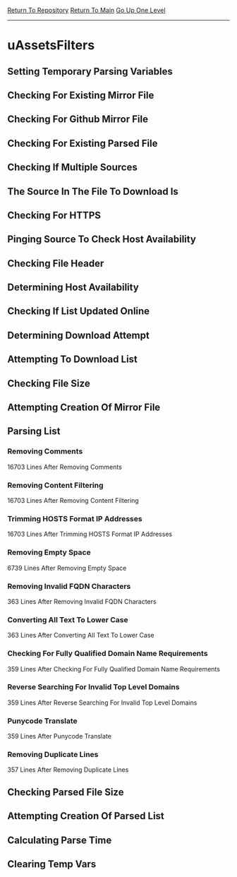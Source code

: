 [Return To Repository](https://github.com/deathbybandaid/piholeparser/)
[Return To Main](https://github.com/deathbybandaid/piholeparser/blob/master/RecentRunLogs/Mainlog.md)
[Go Up One Level](https://github.com/deathbybandaid/piholeparser/blob/master/RecentRunLogs/TopLevelScripts/30-Processing-External-Blacklists.md)
____________________________________
# uAssetsFilters
## Setting Temporary Parsing Variables
## Checking For Existing Mirror File
## Checking For Github Mirror File
## Checking For Existing Parsed File
## Checking If Multiple Sources
## The Source In The File To Download Is
## Checking For HTTPS
## Pinging Source To Check Host Availability
## Checking File Header
## Determining Host Availability
## Checking If List Updated Online
## Determining Download Attempt
## Attempting To Download List
## Checking File Size
## Attempting Creation Of Mirror File
## Parsing List
### Removing Comments
16703 Lines After Removing Comments
### Removing Content Filtering
16703 Lines After Removing Content Filtering
### Trimming HOSTS Format IP Addresses
16703 Lines After Trimming HOSTS Format IP Addresses
### Removing Empty Space
6739 Lines After Removing Empty Space
### Removing Invalid FQDN Characters
363 Lines After Removing Invalid FQDN Characters
### Converting All Text To Lower Case
363 Lines After Converting All Text To Lower Case
### Checking For Fully Qualified Domain Name Requirements
359 Lines After Checking For Fully Qualified Domain Name Requirements
### Reverse Searching For Invalid Top Level Domains
359 Lines After Reverse Searching For Invalid Top Level Domains
### Punycode Translate
359 Lines After Punycode Translate
### Removing Duplicate Lines
357 Lines After Removing Duplicate Lines
## Checking Parsed File Size
## Attempting Creation Of Parsed List
## Calculating Parse Time
## Clearing Temp Vars
